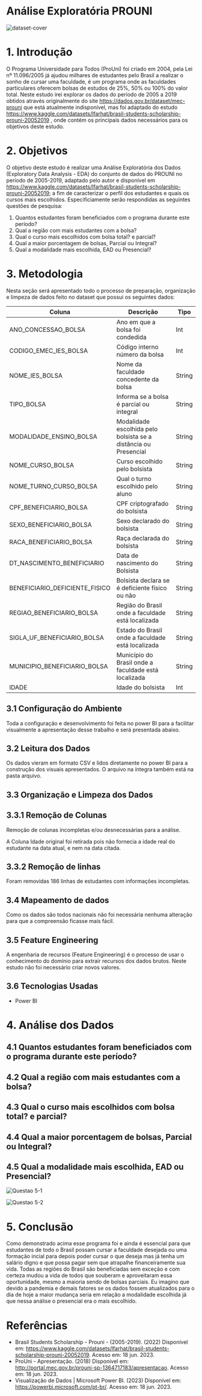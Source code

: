 # Análise Exploratória PROUNI


![dataset-cover](https://github.com/Gustavo-Quirino/A3_Analise_Exploratoria/assets/74928403/fb4cacee-9406-4b75-8aad-e399ccd52be2)

# 1. Introdução

O Programa Universidade para Todos (ProUni) foi criado em 2004, pela Lei nº 11.096/2005 já ajudou milhares de estudantes pelo Brasil a realizar o sonho de cursar uma faculdade, é um programa onde as faculdades particulares oferecem bolsas de estudos de 25%, 50% ou 100% do valor total. 
Neste estudo irei explorar os dados do período de 2005 a 2019 obtidos através originalmente do site https://dados.gov.br/dataset/mec-prouni que está atualmente indisponível, mas foi adaptado do estudo https://www.kaggle.com/datasets/lfarhat/brasil-students-scholarship-prouni-20052019 , onde contém os principais dados necessários para os objetivos deste estudo.


# 2. Objetivos

O objetivo deste estudo é realizar uma Análise Exploratória dos Dados (Exploratory Data Analysis - EDA) do conjunto de dados do PROUNI no período de 2005-2019, adaptado pelo autor e disponível em https://www.kaggle.com/datasets/lfarhat/brasil-students-scholarship-prouni-20052019; a fim de caracterizar o perfil dos estudantes e quais os cursos mais escolhidos. Especificiamente serão respondidas as seguintes questões de pesquisa:

1. Quantos estudantes foram beneficiados com o programa durante este período?
2. Qual a região com mais estudantes com a bolsa?
3. Qual o curso mais escolhidos com bolsa total? e parcial?
4. Qual a maior porcentagem de bolsas, Parcial ou Integral?
5. Qual a modalidade mais escolhida, EAD ou Presencial?


# 3. Metodologia

Nesta seção será apresentado todo o processo de preparação, organização e limpeza de dados feito no dataset que possui os seguintes dados:



| Coluna                         | Descrição                                                           | Tipo                      |
|--------------------------------|---------------------------------------------------------------------|---------------------------|
| ANO_CONCESSAO_BOLSA            | Ano em que a bolsa foi condedida                                    | Int                       |
| CODIGO_EMEC_IES_BOLSA          | Código interno número da bolsa                                      | Int                       |
| NOME_IES_BOLSA                 | Nome da faculdade concedente da bolsa                               | String                    | 
| TIPO_BOLSA                     | Informa se a bolsa é parcial ou integral                            | String                    |
| MODALIDADE_ENSINO_BOLSA        | Modalidade escolhida pelo bolsista se a distância ou Presencial     | String                    |
| NOME_CURSO_BOLSA               | Curso escolhido pelo bolsista                                       | String                    | 
| NOME_TURNO_CURSO_BOLSA         | Qual o turno escolhido pelo aluno                                   | String                    |
| CPF_BENEFICIARIO_BOLSA         | CPF criptografado do bolsista                                       | String                    |
| SEXO_BENEFICIARIO_BOLSA        | Sexo declarado do bolsista                                          | String                    | 
| RACA_BENEFICIARIO_BOLSA        | Raça declarada do bolsista                                          | String                    |
| DT_NASCIMENTO_BENEFICIARIO     | Data de nascimento do Bolsista                                      | String                    |
| BENEFICIARIO_DEFICIENTE_FISICO | Bolsista declara se é deficiente físico ou não                      | String                    | 
| REGIAO_BENEFICIARIO_BOLSA      | Região do Brasil onde a faculdade está localizada                   | String                    | 
| SIGLA_UF_BENEFICIARIO_BOLSA    | Estado do Brasil onde a faculdade está localizada                   | String                    |
| MUNICIPIO_BENEFICIARIO_BOLSA   | Município do Brasil onde a faculdade está localizada                | String                    | 
| IDADE                          | Idade do bolsista                                                   | Int                       |


## 3.1 Configuração do Ambiente

Toda a configuração e desenvolvimento foi feita no power BI para a facilitar visualmente a apresentação desse trabalho e será presentada abaixo.

## 3.2 Leitura dos Dados

Os dados vieram em formato CSV e lidos diretamente no power BI para a construção dos visuais apresentados. O arquivo na íntegra também está na pasta arquivo.

## 3.3 Organização e Limpeza dos Dados

## 3.3.1 Remoção de Colunas 

Remoção de colunas incompletas e/ou desnecessárias para a análise.

A Coluna Idade original foi retirada pois não fornecia a idade real  do estudante na data atual, e nem na data citada.

## 3.3.2 Remoção de linhas

Foram removidas 186 linhas de estudantes com informações incompletas.

## 3.4 Mapeamento de dados

Como os dados são todos nacionais não foi necessária nenhuma alteração para que a compreensão ficasse mais fácil.

## 3.5 Feature Engineering

A engenharia de recursos (Feature Engineering) é o processo de usar o conhecimento do domínio para extrair recursos dos dados brutos. Neste estudo não foi necessário criar novos valores.

## 3.6 Tecnologias Usadas

- Power BI

# 4. Análise dos Dados

## 4.1 Quantos estudantes foram beneficiados com o programa durante este período?



## 4.2 Qual a região com mais estudantes com a bolsa?



## 4.3 Qual o curso mais escolhidos com bolsa total? e parcial?





## 4.4 Qual a maior porcentagem de bolsas, Parcial ou Integral?



## 4.5 Qual a modalidade mais escolhida, EAD ou Presencial?

![Questao 5-1](https://github.com/Gustavo-Quirino/A3_Analise_Exploratoria/assets/74928403/c9b2352c-f939-4da3-813a-07a813a2957e)

![Questao 5-2](https://github.com/Gustavo-Quirino/A3_Analise_Exploratoria/assets/74928403/5d0331af-e3d6-46f2-8d3d-677ef6437feb)


# 5. Conclusão

Como demonstrado acima esse programa foi e ainda é essencial para que estudantes de todo o Brasil possam cursar a faculdade desejada ou uma formação incial para depois poder cursar o que deseja mas já tenha um salário digno e que possa pagar sem que atrapalhe financeiramente sua vida.
Todas as regiões do Brasil são beneficiadas sem exceção e com certeza mudou a vida de todos que souberam e aproveitaram essa oportunidade, mesmo a maioria sendo de bolsas parciais.
Eu imagino que devido a pandemia e demais fatores se os dados fossem atualizados para o dia de hoje a maior mudança seria em relação a modalidade escolhida já que nessa análise o presencial era o mais escolhido.

# Referências

- Brasil Students Scholarship - Prouni - (2005-2019). (2022) Disponível em: <https://www.kaggle.com/datasets/lfarhat/brasil-students-scholarship-prouni-20052019>. Acesso em: 18 jun. 2023.
- ProUni - Apresentação. (2018) Disponível em: <http://portal.mec.gov.br/prouni-sp-1364717183/apresentacao>. Acesso em: 18 jun. 2023.
- Visualização de Dados | Microsoft Power BI. (2023) Disponível em: <https://powerbi.microsoft.com/pt-br/>. Acesso em: 18 jun. 2023.
